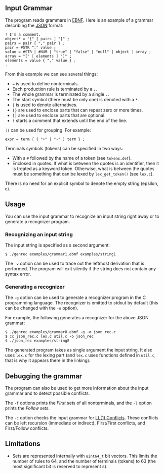 ## Input Grammar

The program reads grammars in [EBNF](https://en.wikipedia.org/wiki/Extended_Backus–Naur_Form).
Here is an example of a grammar describing the [JSON](https://en.wikipedia.org/wiki/JSON) format:

    ! I'm a comment.
    object* = "{" [ pairs ] "}" ;
    pairs = pair { "," pair } ;
    pair = #STR ":" value ;
    value = #STR | #NUM | "true" | "false" | "null" | object | array ;
    array = "[" [ elements ] "]" ;
    elements = value { "," value } ;
    .

From this example we can see several things:

 - `=` is used to define nonterminals.
 - Each production rule is terminated by a `;`.
 - The whole grammar is terminated by a single `.`.
 - The start symbol (there must be only one) is denoted with a `*`.
 - `|` is used to denote alternatives.
 - `{}` are used to enclose parts that can repeat zero or more times.
 - `[]` are used to enclose parts that are optional.
 - `!` starts a comment that extends until the end of the line.

`()` can be used for grouping. For example:

    expr = term { ( "+" | "-" ) term } ;

Terminals symbols (tokens) can be specified in two ways:
 - With a `#` followed by the name of a token (see `tokens.def`).
 - Enclosed in quotes. If what is between the quotes is an identifier, then
   it is treated as a keyword token. Otherwise, what is between the quotes
   must be something that can be lexed by `lex_get_token()` (see `lex.c`).

There is no need for an explicit symbol to denote the empty string (epsilon, ε).

## Usage

You can use the input grammar to recognize an input string right away or to
generate a recognizer program.

### Recognizing an input string

The input string is specified as a second argument:

    $ ./genrec examples/grammar1.ebnf examples/string1

The `-v` option can be used to trace out the leftmost derivation that is performed.
The program will exit silently if the string does not contain any syntax error.

### Generating a recognizer

The `-g` option can be used to generate a recognizer program in the C programming
language. The recognizer is emitted to stdout by default (this can be changed with
the `-o` option).

For example, the following generates a recognizer for the above JSON grammar:

    $ ./genrec examples/grammar8.ebnf -g -o json_rec.c
    $ cc json_rec.c lex.c util.c -o json_rec
    $ ./json_rec examples/string8

The generated program takes as single argument the input string. It also uses
`lex.c` for the lexing part (and `lex.c` uses functions defined in `util.c`,
that is why it appears there in the linking).

## Debugging the grammar

The program can also be used to get more information about the input grammar and
to detect possible conflicts.

The `-f` options prints the _First_ sets of all nonterminals, and the `-l` option
prints the _Follow_ sets.

The `-c` option checks the input grammar for [LL(1) Conflicts](https://en.wikipedia.org/wiki/LL_parser#Conflicts).
These conflicts can be left recursion (immediate or indirect), First/First conflicts,
and First/Follow conflicts.

## Limitations

 - Sets are represented internally with `uint64_t` bit vectors. This limits the
   number of rules to 64, and the number of terminals (tokens) to 63 (the most
   significant bit is reserved to represent ε).
